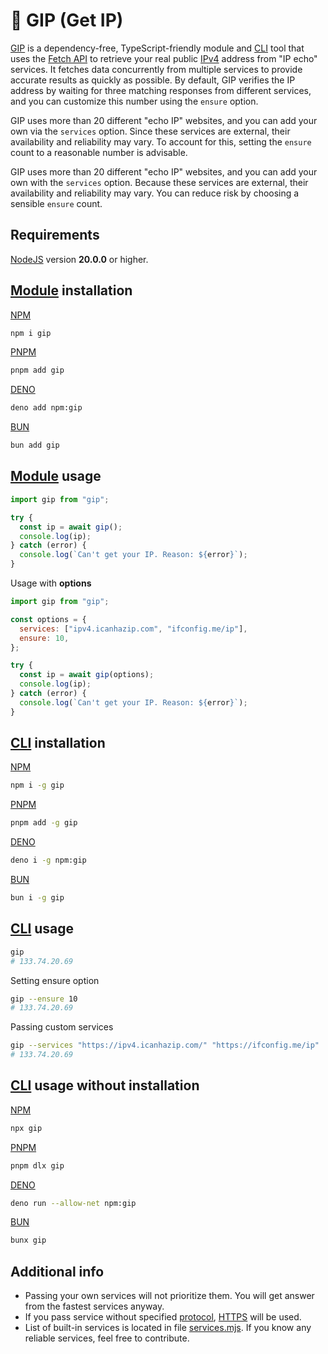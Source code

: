 # 🐷 GIP (Get IP)

[GIP](https://www.npmjs.com/package/gip) is a dependency-free, TypeScript-friendly module and
[CLI](https://en.wikipedia.org/wiki/Command-line_interface) tool that uses the
[Fetch API](https://developer.mozilla.org/en-US/docs/Web/API/Fetch_API) to retrieve your real public
[IPv4](https://en.wikipedia.org/wiki/IPv4) address from "IP echo" services. It fetches data concurrently from multiple services to provide
accurate results as quickly as possible. By default, GIP verifies the IP address by waiting for three matching responses from different
services, and you can customize this number using the `ensure` option.

GIP uses more than 20 different "echo IP" websites, and you can add your own via the `services` option. Since these services are external,
their availability and reliability may vary. To account for this, setting the `ensure` count to a reasonable number is advisable.

GIP uses more than 20 different "echo IP" websites, and you can add your own with the `services` option. Because these services are
external, their availability and reliability may vary. You can reduce risk by choosing a sensible `ensure` count.

## Requirements

[NodeJS](https://nodejs.org/en/download) version **20.0.0** or higher.

## [Module](https://nodejs.org/api/esm.html#modules-ecmascript-modules) installation

[NPM](https://docs.npmjs.com/cli/v10/commands/npm-install)

```bash
npm i gip
```

[PNPM](https://pnpm.io/pnpm-cli#commands)

```bash
pnpm add gip
```

[DENO](https://docs.deno.com/runtime/reference/cli/add/)

```bash
deno add npm:gip
```

[BUN](https://bun.sh/docs/cli/add)

```bash
bun add gip
```

## [Module](https://nodejs.org/api/esm.html#modules-ecmascript-modules) usage

```js
import gip from "gip";

try {
  const ip = await gip();
  console.log(ip);
} catch (error) {
  console.log(`Can't get your IP. Reason: ${error}`);
}
```

Usage with **options**

```js
import gip from "gip";

const options = {
  services: ["ipv4.icanhazip.com", "ifconfig.me/ip"],
  ensure: 10,
};

try {
  const ip = await gip(options);
  console.log(ip);
} catch (error) {
  console.log(`Can't get your IP. Reason: ${error}`);
}
```

## [CLI](https://en.wikipedia.org/wiki/Command-line_interface) installation

[NPM](https://docs.npmjs.com/downloading-and-installing-packages-globally)

```bash
npm i -g gip
```

[PNPM](https://pnpm.io/cli/add#--global--g)

```bash
pnpm add -g gip
```

[DENO](https://docs.deno.com/runtime/reference/cli/install/#global-installation)

```bash
deno i -g npm:gip
```

[BUN](https://bun.sh/docs/cli/install#global-packages)

```bash
bun i -g gip
```

## [CLI](https://en.wikipedia.org/wiki/Command-line_interface) usage

```bash
gip
# 133.74.20.69
```

Setting ensure option

```bash
gip --ensure 10
# 133.74.20.69
```

Passing custom services

```bash
gip --services "https://ipv4.icanhazip.com/" "https://ifconfig.me/ip"
# 133.74.20.69
```

## [CLI](https://en.wikipedia.org/wiki/Command-line_interface) usage without installation

[NPM]()

```bash
npx gip
```

[PNPM](https://pnpm.io/pnpm-cli#commands)

```bash
pnpm dlx gip
```

[DENO](https://docs.deno.com/runtime/reference/cli/run/)

```bash
deno run --allow-net npm:gip
```

[BUN](https://bun.sh/docs/cli/bunx)

```bash
bunx gip
```

## Additional info

- Passing your own services will not prioritize them. You will get answer from the fastest services anyway.
- If you pass service without specified [protocol](https://en.wikipedia.org/wiki/Hypertext_Transfer_Protocol),
  [HTTPS](https://en.wikipedia.org/wiki/HTTPS) will be used.
- List of built-in services is located in file [services.mjs](https://github.com/Avaray/gip/blob/main/services.mjs). If you know any
  reliable services, feel free to contribute.
